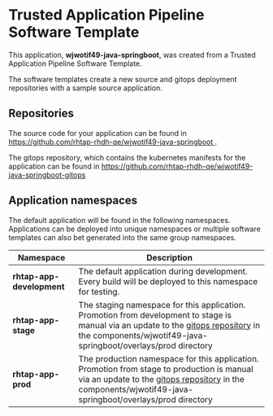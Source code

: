 # Trusted Application Pipeline Software Template

This application, **wjwotif49-java-springboot**, was created from a Trusted Application Pipeline Software Template.

The software templates create a new source and gitops deployment repositories with a sample source application. 

## Repositories

The source code for your application can be found in [https://github.com/rhtap-rhdh-qe/wjwotif49-java-springboot ](https://github.com/rhtap-rhdh-qe/wjwotif49-java-springboot ).
 
The gitops repository, which contains the kubernetes manifests for the application can be found in 
[https://github.com/rhtap-rhdh-qe/wjwotif49-java-springboot-gitops ](https://github.com/rhtap-rhdh-qe/wjwotif49-java-springboot-gitops ) 

## Application namespaces 

The default application will be found in the following namespaces. Applications can be deployed into unique namespaces or multiple software templates can also bet generated into the same group namespaces.  

|  Namespace   |  Description   |  
| -------- | -------- |   
| **rhtap-app-development** | The default application during development. Every build will be deployed to this namespace for testing. | 
| **rhtap-app-stage** | The staging namespace for this application. Promotion from development to stage is manual via an update to the [gitops repository](https://github.com/rhtap-rhdh-qe/wjwotif49-java-springboot-gitops ) in the components/wjwotif49-java-springboot/overlays/prod directory |  
| **rhtap-app-prod** | The production namespace for this application. Promotion from stage to production is manual via an update to the [gitops repository](https://github.com/rhtap-rhdh-qe/wjwotif49-java-springboot-gitops ) in the components/wjwotif49-java-springboot/overlays/prod directory | 